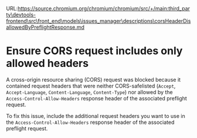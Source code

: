 URL:https://source.chromium.org/chromium/chromium/src/+/main:third_party\devtools-frontend\src\front_end\models\issues_manager\descriptions\corsHeaderDisallowedByPreflightResponse.md
# Ensure CORS request includes only allowed headers

A cross-origin resource sharing (CORS) request was blocked because it contained request headers that were neither CORS-safelisted (`Accept`, `Accept-Language`, `Content-Language`, `Content-Type`) nor allowed by the `Access-Control-Allow-Headers` response header of the associated preflight request.

To fix this issue, include the additional request headers you want to use in the `Access-Control-Allow-Headers` response header of the associated preflight request.
